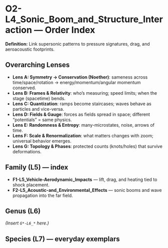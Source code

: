 # O2-L4_Sonic_Boom_and_Structure_Interaction — Order Index
**Definition:** Link supersonic patterns to pressure signatures, drag, and aeroacoustic footprints.

## Overarching Lenses

- **Lens A: Symmetry -> Conservation (Noether)**: sameness across time/space/rotation → energy/momentum/angular momentum conserved.
- **Lens B: Frames & Relativity**: who’s measuring; speed limits; when the stage (spacetime) bends.
- **Lens C: Quantization**: ramps become staircases; waves behave as particles and vice-versa.
- **Lens D: Fields & Gauge**: forces as fields spread in space; different “potentials” = same physics.
- **Lens E: Randomness & Entropy**: many-microstates, noise, arrows of time.
- **Lens F: Scale & Renormalization**: what matters changes with zoom; universal behavior emerges.
- **Lens G: Topology & Phases**: protected counts (knots/holes) that survive deformations.

## Family (L5) — index
- **F1-L5_Vehicle-Aerodynamic_Impacts** — lift, drag, and heating tied to shock placement.
- **F2-L5_Acoustic-and_Environmental_Effects** — sonic booms and wave propagation into the far field.

## Genus (L6)
_(Insert `G*-L6_*` here.)_

## Species (L7) — everyday exemplars
